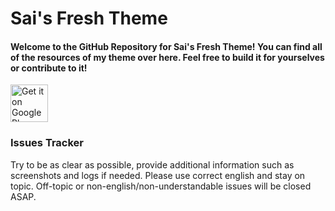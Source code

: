 # Sai's Fresh Theme

#### Welcome to the GitHub Repository for Sai's Fresh Theme! You can find all of the resources of my theme over here. Feel free to build it for yourselves or contribute to it!

<a href="https://play.google.com/store/apps/details?id=baka.sai.theme" target="_blank">
  <img alt="Get it on Google Play"
       src="https://play.google.com/intl/en_us/badges/images/generic/en-play-badge.png" height="60"/>
</a>

### Issues Tracker

Try to be as clear as possible, provide additional information such as screenshots and logs if needed. Please use correct english and stay on topic. Off-topic or non-english/non-understandable issues will be closed ASAP.
